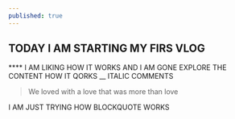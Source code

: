 ```yaml
---
published: true
---
```

## TODAY I AM STARTING MY FIRS VLOG
**** I AM LIKING HOW IT WORKS AND I AM GONE EXPLORE THE CONTENT HOW IT QORKS
__ ITALIC COMMENTS 
> We loved with a love that was more than love

I AM JUST TRYING HOW BLOCKQUOTE WORKS

